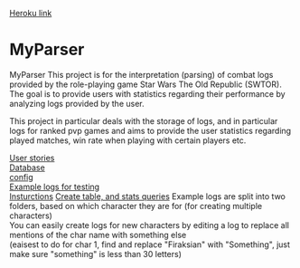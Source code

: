 [Heroku link](https://vast-refuge-33676.herokuapp.com/)


# MyParser
MyParser This project is for the interpretation (parsing) of combat logs provided by the role-playing game Star Wars The Old Republic (SWTOR). The goal is to provide users with statistics regarding their performance by analyzing logs provided by the user.

This project in particular deals with the storage of logs, and in particular logs for ranked pvp games and aims to provide the user statistics regarding played matches, win rate when playing with certain players etc.


[User stories](/documentation/stories.md)  
[Database](/documentation/data.png)  
[config](/documentation/config.md)  
[Example logs for testing](/documentation/Example-logs)  
[Insturctions](/documentation/help.md)
[Create table, and stats queries](/documentation/sql)
Example logs are split into two folders, based on which character they are for (for creating multiple characters)  
You can easily create logs for new characters by editing a log to replace all mentions of the char name with something else  
(eaisest to do for char 1, find and replace "Firaksian" with "Something", just make sure "something" is less than 30 letters)

